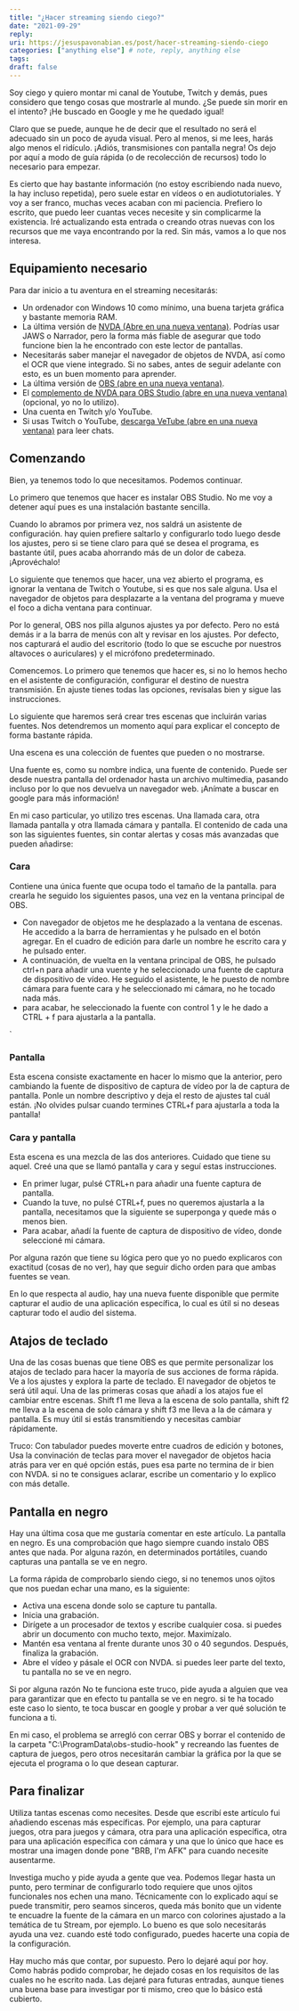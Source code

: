 ```yaml
---
title: "¿Hacer streaming siendo ciego?"
date: "2021-09-29"
reply:
uri: https://jesuspavonabian.es/post/hacer-streaming-siendo-ciego
categories: ["anything else"] # note, reply, anything else
tags:
draft: false
---
```


Soy ciego y quiero montar mi canal de Youtube, Twitch y demás, pues considero que tengo cosas que mostrarle al mundo. ¿Se puede sin morir en el intento? ¡He buscado en Google y me he quedado igual!

Claro que se puede, aunque he de decir que el resultado no será el adecuado sin un poco de ayuda visual. Pero al menos, si me lees, harás algo menos el ridículo. ¡Adiós, transmisiones con pantalla negra! Os dejo por aquí a modo de guía rápida (o de recolección de recursos) todo lo necesario para empezar.

Es cierto que hay bastante información (no estoy escribiendo nada nuevo, la hay incluso repetida), pero suele estar en vídeos o en audiotutoriales. Y voy a ser franco, muchas veces acaban con mi paciencia. Prefiero lo escrito, que puedo leer cuantas veces necesite y sin complicarme la existencia. Iré actualizando esta entrada o creando otras nuevas con los recursos que me vaya encontrando por la red. Sin más, vamos a lo que nos interesa.

## Equipamiento necesario

Para dar inicio a tu aventura en el streaming necesitarás:

- Un ordenador con Windows 10 como mínimo, una buena tarjeta gráfica y bastante memoria RAM.
- La última versión de [NVDA (Abre en una nueva ventana)](https://nvda.es). Podrías usar JAWS o Narrador, pero la forma más fiable de asegurar que todo funcione bien la he encontrado con este lector de pantallas.
- Necesitarás saber manejar el navegador de objetos de NVDA, así como el OCR que viene integrado. Si no sabes, antes de seguir adelante con esto, es un buen momento para aprender.
- La última versión de [OBS (abre en una nueva ventana)](https://obsproject.com/es/download).
- El [complemento de NVDA para OBS Studio (abre en una nueva ventana)](https://nvda.es/2021/07/02/obs-studio/) (opcional, yo no lo utilizo).
- Una cuenta en Twitch y/o YouTube.
- Si usas Twitch o YouTube, [descarga VeTube (abre en una nueva ventana)](https://github.com/metalalchemist/VeTube) para leer chats.

## Comenzando

Bien, ya tenemos todo lo que necesitamos. Podemos continuar.

Lo primero que tenemos que hacer es instalar OBS Studio. No me voy a detener aquí pues es una instalación bastante sencilla.

Cuando lo abramos por primera vez, nos saldrá un asistente de configuración. hay quien prefiere saltarlo y configurarlo todo luego desde los ajustes, pero si se tiene claro para qué se desea el programa, es bastante útil, pues acaba ahorrando más de un dolor de cabeza. ¡Aprovéchalo!

Lo siguiente que tenemos que hacer, una vez abierto el programa, es ignorar la ventana de Twitch o Youtube, si es que nos sale alguna. Usa el navegador de objetos para desplazarte a la ventana del programa y mueve el foco a dicha ventana para continuar.

Por lo general, OBS nos pilla algunos ajustes ya por defecto. Pero no está demás ir a la barra de menús con alt y revisar en los ajustes. Por defecto, nos capturará el audio del escritorio (todo lo que se escuche por nuestros altavoces o auriculares) y el micrófono predeterminado.

Comencemos. Lo primero que tenemos que hacer es, si no lo hemos hecho en el asistente de configuración, configurar el destino de nuestra transmisión. En ajuste tienes todas las opciones, revísalas bien y sigue las instrucciones.

Lo siguiente que haremos será crear tres escenas que incluirán varias fuentes. Nos detendremos un momento aquí para explicar el concepto de forma bastante rápida.

Una escena es una colección de fuentes que pueden o no mostrarse.

Una fuente es, como su nombre indica, una fuente de contenido. Puede ser desde nuestra pantalla del ordenador hasta un archivo multimedia, pasando incluso por lo que nos devuelva un navegador web. ¡Anímate a buscar en google para más información!

En mi caso particular, yo utilizo tres escenas. Una llamada cara, otra llamada pantalla y otra llamada cámara y pantalla. El contenido de cada una son las siguientes fuentes, sin contar alertas y cosas más avanzadas que pueden añadirse:

### Cara

Contiene una única fuente que ocupa todo el tamaño de la pantalla. para crearla he seguido los siguientes pasos, una vez en la ventana principal de OBS.

- Con navegador de objetos me he desplazado a la ventana de escenas. He accedido a la barra de herramientas y he pulsado en el botón agregar. En el cuadro de edición para darle un nombre he escrito cara y he pulsado enter.
- A continuación, de vuelta en la ventana principal de OBS, he pulsado ctrl+n para añadir una vuente y he seleccionado una fuente de captura de dispositivo de vídeo. He seguido el asistente, le he puesto de nombre cámara para fuente cara y he seleccionado mi cámara, no he tocado nada más.
- para acabar, he seleccionado la fuente con control 1 y le he dado a CTRL + f para ajustarla a la pantalla.

\`

### Pantalla

Esta escena consiste exactamente en hacer lo mismo que la anterior, pero cambiando la fuente de dispositivo de captura de vídeo por la de captura de pantalla. Ponle un nombre descriptivo y deja el resto de ajustes tal cuál están. ¡No olvides pulsar cuando termines CTRL+f para ajustarla a toda la pantalla!

### Cara y pantalla

Esta escena es una mezcla de las dos anteriores. Cuidado que tiene su aquel. Creé una que se llamó pantalla y cara y seguí estas instrucciones.

- En primer lugar, pulsé CTRL+n para añadir una fuente captura de pantalla.
- Cuando la tuve, no pulsé CTRL+f, pues no queremos ajustarla a la pantalla, necesitamos que la siguiente se superponga y quede más o menos bien.
- Para acabar, añadí la fuente de captura de dispositivo de vídeo, donde seleccioné mi cámara.

Por alguna razón que tiene su lógica pero que yo no puedo explicaros con exactitud (cosas de no ver), hay que seguir dicho orden para que ambas fuentes se vean.

En lo que respecta al audio, hay una nueva fuente disponible que permite capturar el audio de una aplicación específica, lo cual es útil si no deseas capturar todo el audio del sistema.

## Atajos de teclado

Una de las cosas buenas que tiene OBS es que permite personalizar los atajos de teclado para hacer la mayoría de sus acciones de forma rápida. Ve a los ajustes y explora la parte de teclado. El navegador de objetos te será útil aquí. Una de las primeras cosas que añadí a los atajos fue el cambiar entre escenas. Shift f1 me lleva a la escena de solo pantalla, shift f2 me lleva a la escena de solo cámara y shift f3 me lleva a la de cámara y pantalla. Es muy útil si estás transmitiendo y necesitas cambiar rápidamente.

Truco: Con tabulador puedes moverte entre cuadros de edición y botones, Usa la convinación de teclas para mover el navegador de objetos hacia atrás para ver en qué opción estás, pues esa parte no termina de ir bien con NVDA. si no te consigues aclarar, escribe un comentario y lo explico con más detalle.

## Pantalla en negro

Hay una última cosa que me gustaría comentar en este artículo. La pantalla en negro. Es una comprobación que hago siempre cuando instalo OBS antes que nada. Por alguna razón, en determinados portátiles, cuando capturas una pantalla se ve en negro.

La forma rápida de comprobarlo siendo ciego, si no tenemos unos ojitos que nos puedan echar una mano, es la siguiente:

- Activa una escena donde solo se capture tu pantalla.
- Inicia una grabación.
- Dirígete a un procesador de textos y escribe cualquier cosa. si puedes abrir un documento con mucho texto, mejor. Maximízalo.
- Mantén esa ventana al frente durante unos 30 o 40 segundos. Después, finaliza la grabación.
- Abre el vídeo y pásale el OCR con NVDA. si puedes leer parte del texto, tu pantalla no se ve en negro.

Si por alguna razón No te funciona este truco, pide ayuda a alguien que vea para garantizar que en efecto tu pantalla se ve en negro. si te ha tocado este caso lo siento, te toca buscar en google y probar a ver qué solución te funciona a ti.

En mi caso, el problema se arregló con cerrar OBS y borrar el contenido de la carpeta "C:\ProgramData\obs-studio-hook\" y recreando las fuentes de captura de juegos, pero otros necesitarán cambiar la gráfica por la que se ejecuta el programa o lo que desean capturar.

## Para finalizar

Utiliza tantas escenas como necesites. Desde que escribí este artículo fui añadiendo escenas más específicas. Por ejemplo, una para capturar juegos, otra para juegos y cámara, otra para una aplicación específica, otra para una aplicación específica con cámara y una que lo único que hace es mostrar una imagen donde pone "BRB, I'm AFK" para cuando necesite ausentarme.

Investiga mucho y pide ayuda a gente que vea. Podemos llegar hasta un punto, pero terminar de configurarlo todo requiere que unos ojitos funcionales nos echen una mano. Técnicamente con lo explicado aquí se puede transmitir, pero seamos sinceros, queda más bonito que un vidente te encuadre la fuente de la cámara en un marco con colorines ajustado a la temática de tu Stream, por ejemplo. Lo bueno es que solo necesitarás ayuda una vez. cuando esté todo configurado, puedes hacerte una copia de la configuración.

Hay mucho más que contar, por supuesto. Pero lo dejaré aquí por hoy. Como habrás podido comprobar, he dejado cosas en los requisitos de las cuales no he escrito nada. Las dejaré para futuras entradas, aunque tienes una buena base para investigar por ti mismo, creo que lo básico está cubierto.
